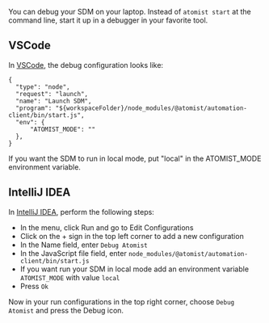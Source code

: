 You can debug your SDM on your laptop. Instead of `atomist start` at the command line, start it up in a debugger in your favorite tool.

## VSCode

In [VSCode][debug-vscode], the debug configuration looks like:

```
{
  "type": "node",
  "request": "launch",
  "name": "Launch SDM",
  "program": "${workspaceFolder}/node_modules/@atomist/automation-client/bin/start.js",
  "env": {
      "ATOMIST_MODE": ""
  },
}     
```

If you want the SDM to run in local mode, put "local" in the ATOMIST_MODE environment variable.

[debug-vscode]: https://code.visualstudio.com/docs/editor/debugging (Debugging in VSCode)

## IntelliJ IDEA

In [IntelliJ IDEA][debug-idea], perform the following steps:

* In the menu, click Run and go to Edit Configurations
* Click on the + sign in the top left corner to add a new configuration
* In the Name field, enter `Debug Atomist`
* In the JavaScript file field, enter `node_modules/@atomist/automation-client/bin/start.js`
* If you want run your SDM in local mode add an environment variable `ATOMIST_MODE` with value `local`
* Press `Ok`

Now in your run configurations in the top right corner, choose `Debug Atomist` and press the Debug icon.

[debug-idea]: https://www.jetbrains.com/help/idea/debugging-code.html (Debugging in IntelliJ IDEA)